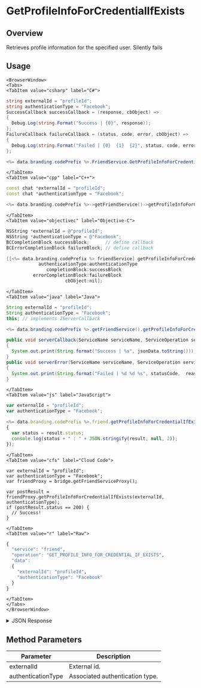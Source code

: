 # GetProfileInfoForCredentialIfExists
## Overview
Retrieves profile information for the specified user. Silently fails

<PartialServop service_name="friend" operation_name="GET_PROFILE_INFO_FOR_CREDENTIAL_IF_EXISTS" />

## Usage

```mdx-code-block
<BrowserWindow>
<Tabs>
<TabItem value="csharp" label="C#">
```

```csharp
string externalId = "profileId";
string authenticationType = "Facebook";
SuccessCallback successCallback = (response, cbObject) =>
{
  Debug.Log(string.Format("Success | {0}", response));
};
FailureCallback failureCallback = (status, code, error, cbObject) =>
{
  Debug.Log(string.Format("Failed | {0}  {1}  {2}", status, code, error));
};

<%= data.branding.codePrefix %>.FriendService.GetProfileInfoForCredentialIfExists(externalId, authenticationType, successCallback, failureCallback);
```

```mdx-code-block
</TabItem>
<TabItem value="cpp" label="C++">
```

```cpp
const chat *externalId = "profileId";
const chat *authenticationType = "Facebook";

<%= data.branding.codePrefix %>->getFriendService()->getProfileInfoForCredentialIfExists(externalId, authenticationType, this);
```

```mdx-code-block
</TabItem>
<TabItem value="objectivec" label="Objective-C">
```

```objectivec
NSString *externalId = @"profileId";
NSString *authenticationType = @"Facebook";
BCCompletionBlock successBlock;      // define callback
BCErrorCompletionBlock failureBlock; // define callback

[[<%= data.branding.codePrefix %> friendService] getProfileInfoForCredentialIfExists:externalId
            authenticationType:authenticationType
               completionBlock:successBlock
          errorCompletionBlock:failureBlock
                      cbObject:nil];
```

```mdx-code-block
</TabItem>
<TabItem value="java" label="Java">
```

```java
String externalId = "profileId";
String authenticationType = "Facebook";
this; // implements IServerCallback

<%= data.branding.codePrefix %>.getFriendService().getProfileInfoForCredentialIfExists(externalId, authenticationType, this);

public void serverCallback(ServiceName serviceName, ServiceOperation serviceOperation, JSONObject jsonData)
{
  System.out.print(String.format("Success | %s", jsonData.toString()));
}
public void serverError(ServiceName serviceName, ServiceOperation serviceOperation, int statusCode, int reasonCode, String jsonError)
{
  System.out.print(String.format("Failed | %d %d %s", statusCode,  reasonCode, jsonError.toString()));
}
```

```mdx-code-block
</TabItem>
<TabItem value="js" label="JavaScript">
```

```javascript
var externalId = "profileId";
var authenticationType = "Facebook";

<%= data.branding.codePrefix %>.friend.getProfileInfoForCredentialIfExists(externalId, authenticationType, result =>
{
  var status = result.status;
  console.log(status + " : " + JSON.stringify(result, null, 2));
});
```

```mdx-code-block
</TabItem>
<TabItem value="cfs" label="Cloud Code">
```

```cfscript
var externalId = "profileId";
var authenticationType = "Facebook";
var friendProxy = bridge.getFriendServiceProxy();

var postResult = friendProxy.getProfileInfoForCredentialIfExists(externalId, authenticationType);
if (postResult.status == 200) {
  // Success!
}
```

```mdx-code-block
</TabItem>
<TabItem value="r" label="Raw">
```

```r
{
  "service": "friend",
  "operation": "GET_PROFILE_INFO_FOR_CREDENTIAL_IF_EXISTS",
  "data":
  {
    "externalId": "profileId",
    "authenticationType": "Facebook"
  }
}
```

```mdx-code-block
</TabItem>
</Tabs>
</BrowserWindow>
```

<details>
<summary>JSON Response</summary>

```json
{
  "status" : 200,
  "data" : {}
}
```
</details>

## Method Parameters
Parameter | Description
--------- | -----------
externalId | External id.
authenticationType | Associated authentication type.


